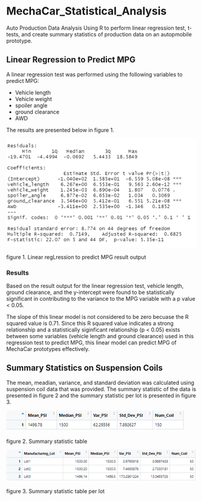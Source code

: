 # MechaCar_Statistical_Analysis
Auto Production Data Analysis Using R to perform linear regression test, t-tests, and create summary statistics of production data on an autopmobile prototype.

## Linear Regression to Predict MPG
A linear regression test was performed using the following variables to predict MPG:
* Vehicle length
* Vehicle weight
* spoiler angle
* ground clearance
* AWD

The results are presented below in figure 1.

![figure 1. Linear Regression to Predict MPG](https://github.com/jwhberrios/MechaCar_Statistical_Analysis/blob/main/Resources/MLR_output.png)

figure 1. Linear regLression to predict MPG result output

### Results
Based on the result output for the linear regression test, vehicle length, ground clearance, and the y-intercept were found to be statistically significant in contributing to the variance to the MPG variable with a p value < 0.05.

The slope of this linear model is not considered to be zero becuase the R squared value is 0.71. Since this R squared value indicates a strong relationship and a statistically siginficant relationship (p < 0.05) exists between some variables (vehicle length and ground clearance) used in this regression test to predict MPG, this linear model can predict MPG of MechaCar prototypes effectively.


## Summary Statistics on Suspension Coils
The mean, meadian, variance, and standard deviation was calculated using suspension coil data that was provided. The summary statistic of the data is presented in figure 2 and the summary statistic per lot is presented in figure 3.

![figure 2. Summary statistic table](https://github.com/jwhberrios/MechaCar_Statistical_Analysis/blob/main/Resources/Coil_summary_table.png)

figure 2. Summary statistic table 



![figure 3. Summary statistic table per lot](https://github.com/jwhberrios/MechaCar_Statistical_Analysis/blob/main/Resources/Summary_lot_table.png)

figure 3. Summary statistic table per lot




